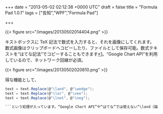 
+++
date = "2013-05-02 02:12:38 +0000 UTC"
draft = false
title = "Formula Pad 1.0.1"
tags = ["告知","WPF","Formula Pad"]

+++


{{< figure src="/images/20130502014404.png"  >}}

キストボックスに TeX 記法で数式を入力すると、それを画像にしてくれます。数式画像はクリップボードへコピーしたり、ファイルとして保存可能。数式テキストを“はてな記法”でコピーすることもできます<a href="#f-c78bf501" name="fn-c78bf501" title="はてなでちゃんと表示できるとは限りません">*1</a>。“Google Chart API”を利用しているので、ネットワーク回線が必須。

{{< figure src="/images/20130502020810.png"  >}}

得な機能として、
```cs
text = text.Replace(@"\land", @"\wedge");
text = text.Replace(@"\lor", @"\vee");
text = text.Replace(@"\lnot", @"\neg");

```という処理が入っています。“Google Chart API”や“はてな”では使えない“\land（論理和）”“\lor（論理積）”“\lnot（否定）”が使えます。


